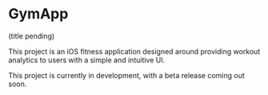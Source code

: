 # GymApp
(title pending)

This project is an iOS fitness application designed around providing workout analytics to users with a simple and intuitive UI.

This project is currently in development, with a beta release coming out soon.
